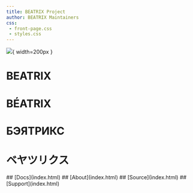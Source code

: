 ```yaml
---
title: BEATRIX Project
author: BEATRIX Maintainers
css:
 - front-page.css
 - styles.css
---
```


![](beatrix-logo-test.svg){ width=200px }

# BEATRIX
# BÉATRIX
# БЭЯТРИКС
# ベヤツリクス

<div id="frontpage-links">
## [Docs](index.html)
## [About](index.html)
## [Source](index.html)
## [Support](index.html)
</div>